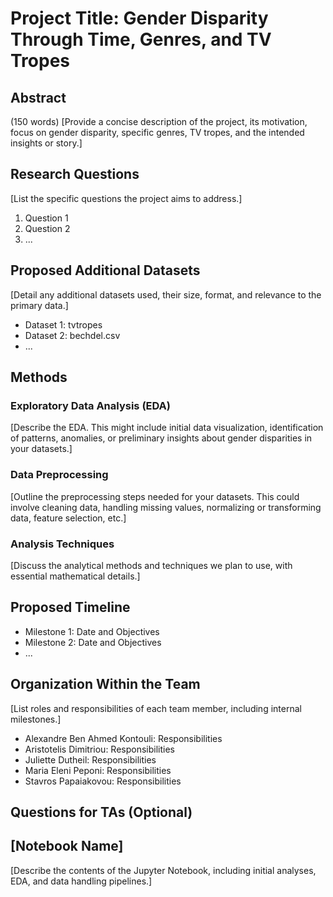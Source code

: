 # Project Title: Gender Disparity Through Time, Genres, and TV Tropes

## Abstract

(150 words)
[Provide a concise description of the project, its motivation, focus on gender disparity, specific genres, TV tropes, and the intended insights or story.]

## Research Questions

[List the specific questions the project aims to address.]

1. Question 1
2. Question 2
3. ...

## Proposed Additional Datasets

[Detail any additional datasets used, their size, format, and relevance to the primary data.]

- Dataset 1: tvtropes
- Dataset 2: bechdel.csv
- ...

## Methods

### Exploratory Data Analysis (EDA)

[Describe the EDA. This might include initial data visualization, identification of patterns, anomalies, or preliminary insights about gender disparities in your datasets.]

### Data Preprocessing

[Outline the preprocessing steps needed for your datasets. This could involve cleaning data, handling missing values, normalizing or transforming data, feature selection, etc.]

### Analysis Techniques

[Discuss the analytical methods and techniques we plan to use, with essential mathematical details.]

## Proposed Timeline

- Milestone 1: Date and Objectives
- Milestone 2: Date and Objectives
- ...

## Organization Within the Team

[List roles and responsibilities of each team member, including internal milestones.]

- Alexandre Ben Ahmed Kontouli: Responsibilities
- Aristotelis Dimitriou: Responsibilities
- Juliette Dutheil: Responsibilities
- Maria Eleni Peponi: Responsibilities
- Stavros Papaiakovou: Responsibilities

## Questions for TAs (Optional)

## [Notebook Name]

[Describe the contents of the Jupyter Notebook, including initial analyses, EDA, and data handling pipelines.]
